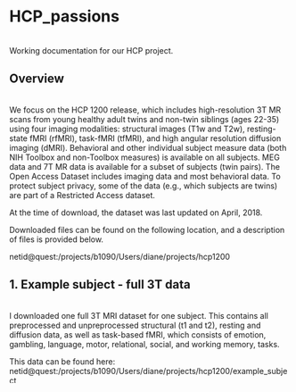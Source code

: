 # HCP_passions
<br> Working documentation for our HCP project. 

## Overview
<br>We focus on the HCP 1200 release, which includes high-resolution 3T MR scans from young healthy adult twins and non-twin siblings (ages 22-35) using four imaging modalities: structural images (T1w and T2w), resting-state fMRI (rfMRI), task-fMRI (tfMRI), and high angular resolution diffusion imaging (dMRI). Behavioral and other individual subject measure data (both NIH Toolbox and non-Toolbox measures) is available on all subjects. MEG data and 7T MR data is available for a subset of subjects (twin pairs). The Open Access Dataset includes imaging data and most behavioral data. To protect subject privacy, some of the data (e.g., which subjects are twins) are part of a Restricted Access dataset.<br>

At the time of download, the dataset was last updated on April, 2018. <br>

Downloaded files can be found on the following location, and a description of files is provided below. <br>

netid@quest:/projects/b1090/Users/diane/projects/hcp1200

## 1. Example subject - full 3T data 
<br> I downloaded one full 3T MRI dataset for one subject. This contains all preprocessed and unpreprocessed structural (t1 and t2), resting and diffusion data, as well as task-based fMRI, which consists of emotion, gambling, language, motor, relational, social, and working memory, tasks. <br>

This data can be found here: netid@quest:/projects/b1090/Users/diane/projects/hcp1200/example_subject

## 2. All T1 data
<br> Unpreprocessed and preprocessed T1 files for all available subjects with such data.

Location: netid@quest:/projects/b1090/Users/diane/projects/hcp1200/t1

## 3. All rsfMRI data
<br> Preprocessed rsfMRI files for all available subjects with such data.

Location: netid@quest:/projects/b1090/Users/diane/projects/hcp1200/t1




